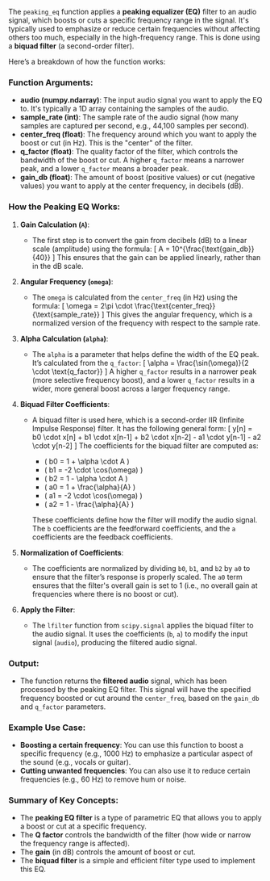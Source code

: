 The `peaking_eq` function applies a **peaking equalizer (EQ)** filter to an audio signal, which boosts or cuts a specific frequency range in the signal. It's typically used to emphasize or reduce certain frequencies without affecting others too much, especially in the high-frequency range. This is done using a **biquad filter** (a second-order filter).

Here’s a breakdown of how the function works:

### Function Arguments:
- **audio (numpy.ndarray)**: The input audio signal you want to apply the EQ to. It's typically a 1D array containing the samples of the audio.
- **sample_rate (int)**: The sample rate of the audio signal (how many samples are captured per second, e.g., 44,100 samples per second).
- **center_freq (float)**: The frequency around which you want to apply the boost or cut (in Hz). This is the "center" of the filter.
- **q_factor (float)**: The quality factor of the filter, which controls the bandwidth of the boost or cut. A higher `q_factor` means a narrower peak, and a lower `q_factor` means a broader peak.
- **gain_db (float)**: The amount of boost (positive values) or cut (negative values) you want to apply at the center frequency, in decibels (dB).

### How the Peaking EQ Works:

1. **Gain Calculation (`A`)**:
   - The first step is to convert the gain from decibels (dB) to a linear scale (amplitude) using the formula:
     \[
     A = 10^{\frac{\text{gain\_db}}{40}}
     \]
     This ensures that the gain can be applied linearly, rather than in the dB scale.

2. **Angular Frequency (`omega`)**:
   - The `omega` is calculated from the `center_freq` (in Hz) using the formula:
     \[
     \omega = 2\pi \cdot \frac{\text{center\_freq}}{\text{sample\_rate}}
     \]
     This gives the angular frequency, which is a normalized version of the frequency with respect to the sample rate.

3. **Alpha Calculation (`alpha`)**:
   - The `alpha` is a parameter that helps define the width of the EQ peak. It’s calculated from the `q_factor`:
     \[
     \alpha = \frac{\sin(\omega)}{2 \cdot \text{q\_factor}}
     \]
     A higher `q_factor` results in a narrower peak (more selective frequency boost), and a lower `q_factor` results in a wider, more general boost across a larger frequency range.

4. **Biquad Filter Coefficients**:
   - A biquad filter is used here, which is a second-order IIR (Infinite Impulse Response) filter. It has the following general form:
     \[
     y[n] = b0 \cdot x[n] + b1 \cdot x[n-1] + b2 \cdot x[n-2] - a1 \cdot y[n-1] - a2 \cdot y[n-2]
     \]
     The coefficients for the biquad filter are computed as:
     - \( b0 = 1 + \alpha \cdot A \)
     - \( b1 = -2 \cdot \cos(\omega) \)
     - \( b2 = 1 - \alpha \cdot A \)
     - \( a0 = 1 + \frac{\alpha}{A} \)
     - \( a1 = -2 \cdot \cos(\omega) \)
     - \( a2 = 1 - \frac{\alpha}{A} \)

     These coefficients define how the filter will modify the audio signal. The `b` coefficients are the feedforward coefficients, and the `a` coefficients are the feedback coefficients.

5. **Normalization of Coefficients**:
   - The coefficients are normalized by dividing `b0`, `b1`, and `b2` by `a0` to ensure that the filter’s response is properly scaled. The `a0` term ensures that the filter's overall gain is set to 1 (i.e., no overall gain at frequencies where there is no boost or cut).

6. **Apply the Filter**:
   - The `lfilter` function from `scipy.signal` applies the biquad filter to the audio signal. It uses the coefficients (`b`, `a`) to modify the input signal (`audio`), producing the filtered audio signal.

### Output:
- The function returns the **filtered audio** signal, which has been processed by the peaking EQ filter. This signal will have the specified frequency boosted or cut around the `center_freq`, based on the `gain_db` and `q_factor` parameters.

### Example Use Case:
- **Boosting a certain frequency**: You can use this function to boost a specific frequency (e.g., 1000 Hz) to emphasize a particular aspect of the sound (e.g., vocals or guitar).
- **Cutting unwanted frequencies**: You can also use it to reduce certain frequencies (e.g., 60 Hz) to remove hum or noise.

### Summary of Key Concepts:
- The **peaking EQ filter** is a type of parametric EQ that allows you to apply a boost or cut at a specific frequency.
- The **Q factor** controls the bandwidth of the filter (how wide or narrow the frequency range is affected).
- The **gain** (in dB) controls the amount of boost or cut.
- The **biquad filter** is a simple and efficient filter type used to implement this EQ.
